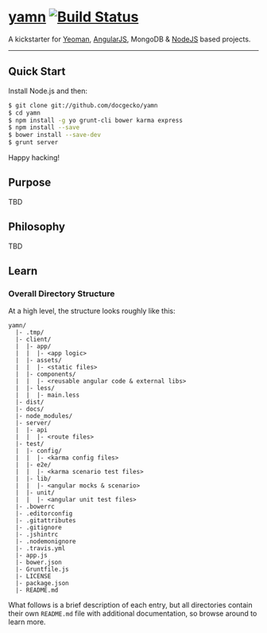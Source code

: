 # [yamn](https://github.com/docgecko/yamn) [![Build Status](https://travis-ci.org/docgecko/yamn.png?branch=master)](https://travis-ci.org/docgecko/yamn)

A kickstarter for [Yeoman](http://http://yeoman.io), [AngularJS](http://angularjs.org), MongoDB & [NodeJS](http://nodejs.org) based projects.

***

## Quick Start

Install Node.js and then:

```sh
$ git clone git://github.com/docgecko/yamn
$ cd yamn
$ npm install -g yo grunt-cli bower karma express
$ npm install --save
$ bower install --save-dev
$ grunt server
```

Happy hacking!

## Purpose

TBD

## Philosophy

TBD
## Learn

### Overall Directory Structure

At a high level, the structure looks roughly like this:

```
yamn/
  |- .tmp/
  |- client/
  |  |- app/
  |  |  |- <app logic>
  |  |- assets/
  |  |  |- <static files>
  |  |- components/
  |  |  |- <reusable angular code & external libs>
  |  |- less/
  |  |  |- main.less
  |- dist/
  |- docs/
  |- node_modules/
  |- server/
  |  |- api
  |  |  |- <route files>
  |- test/
  |  |- config/
  |  |  |- <karma config files>
  |  |- e2e/
  |  |  |- <karma scenario test files>
  |  |- lib/
  |  |  |- <angular mocks & scenario>
  |  |- unit/
  |  |  |- <angular unit test files>
  |- .bowerrc
  |- .editorconfig
  |- .gitattributes
  |- .gitignore
  |- .jshintrc
  |- .nodemonignore
  |- .travis.yml
  |- app.js
  |- bower.json
  |- Gruntfile.js
  |- LICENSE
  |- package.json
  |- README.md
```


What follows is a brief description of each entry, but all directories contain
their own `README.md` file with additional documentation, so browse around to
learn more.
